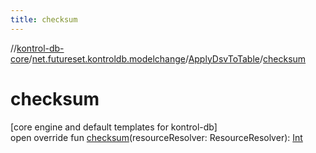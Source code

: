 ```yaml
---
title: checksum
---
```

//[kontrol-db-core](../../../index.html)/[net.futureset.kontroldb.modelchange](../index.html)/[ApplyDsvToTable](index.html)/[checksum](checksum.html)



# checksum



[core engine and default templates for kontrol-db]\
open override fun [checksum](checksum.html)(resourceResolver: ResourceResolver): [Int](https://kotlinlang.org/api/latest/jvm/stdlib/kotlin/-int/index.html)




